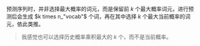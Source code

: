 预测序列时，并非选择最大概率的词元，而是保留前 $k$ 个最大概率词元，进行预测后会生成 $k times n_"vocab"$ 个词，再在其中选择 $k$ 个最大当前概率的词元，依此类推。

> 我感觉也可以选择历史概率乘积最大的 $k$ 个，而不是当前概率。
